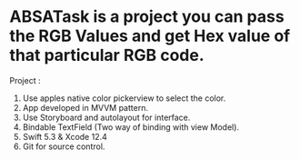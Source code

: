 # ABSATask is a project you can pass the RGB Values and get Hex value of that particular RGB code.
Project : 
   1. Use apples native color pickerview to select the color.
   2. App developed in MVVM pattern.
   3. Use Storyboard and autolayout for interface.
   4. Bindable TextField (Two way of binding with view Model).
   5. Swift 5.3 & Xcode 12.4
   6. Git for source control.
   
